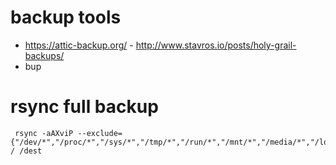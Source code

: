 # backup tools
* https://attic-backup.org/ - http://www.stavros.io/posts/holy-grail-backups/
* bup

# rsync full backup

```
 rsync -aAXviP --exclude={"/dev/*","/proc/*","/sys/*","/tmp/*","/run/*","/mnt/*","/media/*","/lost+found"} / /dest
```
